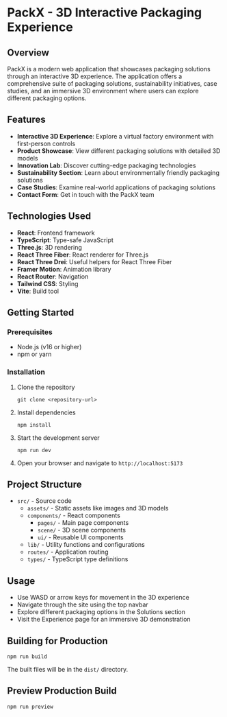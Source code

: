 # PackX - 3D Interactive Packaging Experience

## Overview

PackX is a modern web application that showcases packaging solutions through an interactive 3D experience. The application offers a comprehensive suite of packaging solutions, sustainability initiatives, case studies, and an immersive 3D environment where users can explore different packaging options.

## Features

- **Interactive 3D Experience**: Explore a virtual factory environment with first-person controls
- **Product Showcase**: View different packaging solutions with detailed 3D models
- **Innovation Lab**: Discover cutting-edge packaging technologies
- **Sustainability Section**: Learn about environmentally friendly packaging solutions
- **Case Studies**: Examine real-world applications of packaging solutions
- **Contact Form**: Get in touch with the PackX team

## Technologies Used

- **React**: Frontend framework
- **TypeScript**: Type-safe JavaScript
- **Three.js**: 3D rendering
- **React Three Fiber**: React renderer for Three.js
- **React Three Drei**: Useful helpers for React Three Fiber
- **Framer Motion**: Animation library
- **React Router**: Navigation
- **Tailwind CSS**: Styling
- **Vite**: Build tool

## Getting Started

### Prerequisites

- Node.js (v16 or higher)
- npm or yarn

### Installation

1. Clone the repository

   ```
   git clone <repository-url>
   ```

2. Install dependencies

   ```
   npm install
   ```

3. Start the development server

   ```
   npm run dev
   ```

4. Open your browser and navigate to `http://localhost:5173`

## Project Structure

- `src/` - Source code
  - `assets/` - Static assets like images and 3D models
  - `components/` - React components
    - `pages/` - Main page components
    - `scene/` - 3D scene components
    - `ui/` - Reusable UI components
  - `lib/` - Utility functions and configurations
  - `routes/` - Application routing
  - `types/` - TypeScript type definitions

## Usage

- Use WASD or arrow keys for movement in the 3D experience
- Navigate through the site using the top navbar
- Explore different packaging options in the Solutions section
- Visit the Experience page for an immersive 3D demonstration

## Building for Production

```
npm run build
```

The built files will be in the `dist/` directory.

## Preview Production Build

```
npm run preview
```
